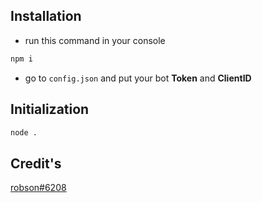 ## Installation
+ run this command in your console
```bash
npm i
```

+ go to ``config.json`` and put your bot **Token** and **ClientID**

## Initialization
```bash
node .
```

## Credit's
[robson#6208](https://robsons.xyz)



